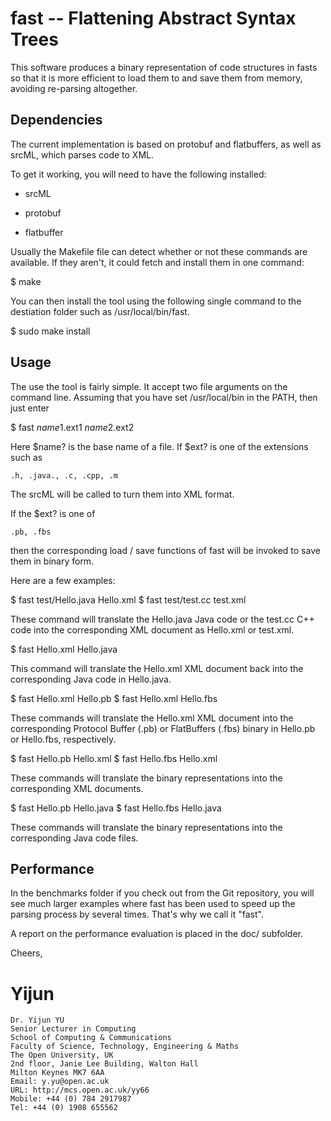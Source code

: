 # fast -- Flattening Abstract Syntax Trees

This software produces a binary representation of code structures in fasts so
that it is more efficient to load them to and save them from memory, avoiding
re-parsing altogether.

## Dependencies

The current implementation is based on protobuf and flatbuffers, as well as
srcML, which parses code to XML.

To get it working, you will need to have the following installed:

* srcML

* protobuf

* flatbuffer

Usually the Makefile file can detect whether or not these commands are available.
If they aren't, it could fetch and install them in one command:

$ make

You can then install the tool using the following single command to the destiation
folder such as /usr/local/bin/fast. 
 
$ sudo make install

## Usage

The use the tool is fairly simple. It accept two file arguments on the command line.
Assuming that you have set /usr/local/bin in the PATH, then just enter

$ fast $name1.$ext1 $name2.$ext2

Here $name? is the base name of a file. If $ext? is one of the extensions such as

	.h, .java., .c, .cpp, .m

The srcML will be called to turn them into XML format.

If the $ext? is one of 

	.pb, .fbs

then the corresponding load / save functions of fast will be invoked to save them in binary form.

Here are a few examples:

$ fast test/Hello.java Hello.xml
$ fast test/test.cc test.xml

These command will translate the Hello.java Java code or the test.cc C++ code
into the corresponding XML document as Hello.xml or test.xml.

$ fast Hello.xml Hello.java

This command will translate the Hello.xml XML document back into the corresponding Java code in Hello.java.

$ fast Hello.xml Hello.pb
$ fast Hello.xml Hello.fbs

These commands will translate the Hello.xml XML document into the corresponding Protocol Buffer (.pb) or 
FlatBuffers (.fbs) binary in Hello.pb or Hello.fbs, respectively.

$ fast Hello.pb Hello.xml
$ fast Hello.fbs Hello.xml

These commands will translate the binary representations into the corresponding XML documents.

$ fast Hello.pb Hello.java
$ fast Hello.fbs Hello.java

These commands will translate the binary representations into the corresponding Java code files.

## Performance

In the benchmarks folder if you check out from the Git repository, you will see
much larger examples where fast has been used to speed up the parsing process
by several times. That's why we call it "fast".

A report on the performance evaluation is placed in the doc/ subfolder.

Cheers,

Yijun
==
```
Dr. Yijun YU
Senior Lecturer in Computing
School of Computing & Communications
Faculty of Science, Technology, Engineering & Maths
The Open University, UK
2nd floor, Janie Lee Building, Walton Hall
Milton Keynes MK7 6AA
Email: y.yu@open.ac.uk
URL: http://mcs.open.ac.uk/yy66
Mobile: +44 (0) 784 2917987
Tel: +44 (0) 1908 655562
```
